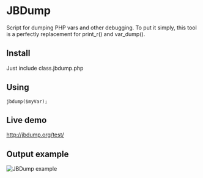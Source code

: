 JBDump
======

Script for dumping PHP vars and other debugging.
To put it simply, this tool is a perfectly replacement for print_r() and var_dump().

## Install
Just include class.jbdump.php

## Using
`jbdump($myVar);`

## Live demo
http://jbdump.org/test/

## Output example
![JBDump example](http://llfl.ru/images/ga/m6f.png)

